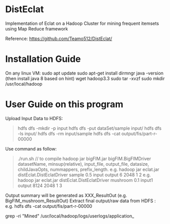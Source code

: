 # DistEclat
Implementation of Eclat on a Hadoop Cluster for mining frequent itemsets using Map Reduce framework

Reference: https://github.com/Teamo512/DistEclat/

# Installation Guide
On any linux VM:
sudo apt update
sudo apt-get install dirmngr
java -version (then install java 8 based on hint)
wget hadoop3.3
sudo tar -xvzf <downloaded hadoop>
sudo mkdir /usr/local/hadoop

# User Guide on this program 
Upload Input Data to HDFS:
> hdfs dfs -mkdir -p input
> hdfs dfs -put dataSet/sample input/
> hdfs dfs -ls input/
> hdfs dfs -rm input/sample
> hdfs dfs -cat output/fis/part-r-00000
 
Use command as follow:
>./run.sh   // to compile
>hadoop jar bigFIM.jar bigFIM.BigFIMDriver datasetName, minsup(relative), input_file, output_file, datasize, childJavaOpts, nummappers, prefix_length.
e.g. hadoop jar eclat.jar distEclat.DistEclatDriver sample 0.5 input output 6 2048 1 2
e.g. hadoop jar eclat.jar distEclat.DistEclatDriver mushroom 0.1 input1 output 8124 2048 1 3

Output summary will be generated as XXX_ResultOut (e.g. BigFIM_mushroom_ResultOut)
Extract final output/raw data from HDFS :
e.g. hdfs dfs -cat output/fis/part-r-00000

grep -ri "Mined" /usr/local/hadoop/logs/userlogs/application_